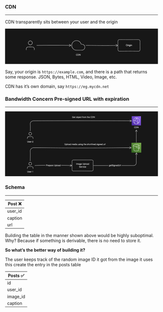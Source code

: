 ### CDN

---

CDN transparently sits between your user and the origin

![CDN Demonstration](../../Images/Design%20a%20Social%20Media%20Network/cdn.png)

Say, your origin is `https://example.com`, and there is a path that returns some response. JSON, Bytes, HTML, Video, Image, etc.

CDN has it’s own domain, say `https://eg.mycdn.net`

### Bandwidth Concern Pre-signed URL with expiration

---

![Presigned url architectural flow](../../Images/Design%20a%20Social%20Media%20Network/presigned-url.png)

### Schema

---

| Post ❌ |
| ------- |
| user_id |
| caption |
| url     |

Building the table in the manner shown above would be highly suboptimal. Why? Because if something is derivable, there is no need to store it.

**So what’s the better way of building it?**

The user keeps track of the random image ID it got from the image it uses this create the entry in the posts table

| Posts ✅ |
| -------- |
| id       |
| user_id  |
| image_id |
| caption  |
